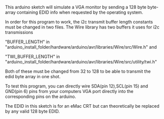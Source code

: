 This arduino sketch will simulate a VGA monitor by sending a 128 byte
byte-array containing EDID info when requested by the operating system. 


In order for this program to work, the i2c transmit buffer length constants must be changed in
two files. The Wire library has two buffers it uses for i2c transmissions

"BUFFER_LENGTH" in
"arduino_install_folder/hardware/arduino/avr/libraries/Wire/src/Wire.h" and

"TWI_BUFFER_LENGTH" in
"arduino_install_folder/hardware/arduino/avr/libraries/Wire/src/utility/twi.h"

Both of these must be changed from 32 to 128 to be able to transmit the edid byte array in
one shot.
   
To test this program, you can directly wire SDA(pin 12),SCL(pin 15) and GND(pin 6) pins from your computers VGA port
directly into the corresponding pins on the arduino.

The EDID in this sketch is for an eMac CRT but can theoretically be replaced 
by any valid 128 byte EDID.
